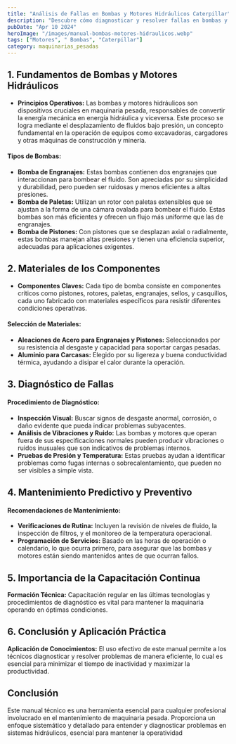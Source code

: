 ```yaml
---
title: "Análisis de Fallas en Bombas y Motores Hidráulicos Caterpillar"
description: "Descubre cómo diagnosticar y resolver fallas en bombas y motores hidráulicos Caterpillar con nuestro manual técnico detallado. Aprende mantenimiento efectivo."
pubDate: "Apr 10 2024"
heroImage: "/images/manual-bombas-motores-hidraulicos.webp"
tags: ["Motores", " Bombas", "Caterpillar"]
category: maquinarias_pesadas
---
```


## 1. Fundamentos de Bombas y Motores Hidráulicos

- **Principios Operativos:** Las bombas y motores hidráulicos son dispositivos cruciales en maquinaria pesada, responsables de convertir la energía mecánica en energía hidráulica y viceversa. Este proceso se logra mediante el desplazamiento de fluidos bajo presión, un concepto fundamental en la operación de equipos como excavadoras, cargadores y otras máquinas de construcción y minería.

#### Tipos de Bombas:

- **Bomba de Engranajes:** Estas bombas contienen dos engranajes que interaccionan para bombear el fluido. Son apreciadas por su simplicidad y durabilidad, pero pueden ser ruidosas y menos eficientes a altas presiones.
- **Bomba de Paletas:** Utilizan un rotor con paletas extensibles que se ajustan a la forma de una cámara ovalada para bombear el fluido. Estas bombas son más eficientes y ofrecen un flujo más uniforme que las de engranajes.
- **Bomba de Pistones:** Con pistones que se desplazan axial o radialmente, estas bombas manejan altas presiones y tienen una eficiencia superior, adecuadas para aplicaciones exigentes.

## 2. Materiales de los Componentes

- **Componentes Claves:** Cada tipo de bomba consiste en componentes críticos como pistones, rotores, paletas, engranajes, sellos, y casquillos, cada uno fabricado con materiales específicos para resistir diferentes condiciones operativas.

#### Selección de Materiales:

- **Aleaciones de Acero para Engranajes y Pistones:** Seleccionados por su resistencia al desgaste y capacidad para soportar cargas pesadas.
- **Aluminio para Carcasas:** Elegido por su ligereza y buena conductividad térmica, ayudando a disipar el calor durante la operación.

## 3. Diagnóstico de Fallas

#### Procedimiento de Diagnóstico:

- **Inspección Visual:** Buscar signos de desgaste anormal, corrosión, o daño evidente que pueda indicar problemas subyacentes.
- **Análisis de Vibraciones y Ruido:** Las bombas y motores que operan fuera de sus especificaciones normales pueden producir vibraciones o ruidos inusuales que son indicativos de problemas internos.
- **Pruebas de Presión y Temperatura:** Estas pruebas ayudan a identificar problemas como fugas internas o sobrecalentamiento, que pueden no ser visibles a simple vista.

## 4. Mantenimiento Predictivo y Preventivo

#### Recomendaciones de Mantenimiento:

- **Verificaciones de Rutina:** Incluyen la revisión de niveles de fluido, la inspección de filtros, y el monitoreo de la temperatura operacional.
- **Programación de Servicios:** Basado en las horas de operación o calendario, lo que ocurra primero, para asegurar que las bombas y motores están siendo mantenidos antes de que ocurran fallos.

## 5. Importancia de la Capacitación Continua

**Formación Técnica:** Capacitación regular en las últimas tecnologías y procedimientos de diagnóstico es vital para mantener la maquinaria operando en óptimas condiciones.

## 6. Conclusión y Aplicación Práctica

**Aplicación de Conocimientos:** El uso efectivo de este manual permite a los técnicos diagnosticar y resolver problemas de manera eficiente, lo cual es esencial para minimizar el tiempo de inactividad y maximizar la productividad.

## Conclusión

Este manual técnico es una herramienta esencial para cualquier profesional involucrado en el mantenimiento de maquinaria pesada. Proporciona un enfoque sistemático y detallado para entender y diagnosticar problemas en sistemas hidráulicos, esencial para mantener la operatividad
